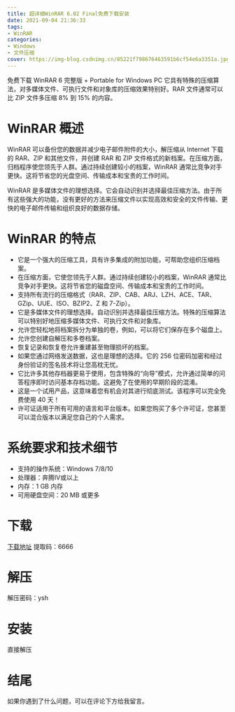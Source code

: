 ```yaml
---
title: 超详细WinRAR 6.02 Final免费下载安装
date: 2021-09-04 21:36:33
tags:
- WinRAR
categories: 
- Windows
- 文件压缩
cover: https://img-blog.csdnimg.cn/85221f798676463591b6cf54e6a3351a.jpg
---
```


免费下载 WinRAR 6 完整版 + Portable for Windows PC 它具有特殊的压缩算法，对多媒体文件、可执行文件和对象库的压缩效果特别好。RAR 文件通常可以比 ZIP 文件多压缩 8% 到 15% 的内容。

# WinRAR 概述
WinRAR 可以备份您的数据并减少电子邮件附件的大小，解压缩从 Internet 下载的 RAR、ZIP 和其他文件，并创建 RAR 和 ZIP 文件格式的新档案。在压缩方面，归档程序使您领先于人群。通过持续创建较小的档案，WinRAR 通常比竞争对手更快。这将节省您的光盘空间、传输成本和宝贵的工作时间。

WinRAR 是多媒体文件的理想选择。它会自动识别并选择最佳压缩方法。由于所有这些强大的功能，没有更好的方法来压缩文件以实现高效和安全的文件传输、更快的电子邮件传输和组织良好的数据存储。

# WinRAR 的特点
- 它是一个强大的压缩工具，具有许多集成的附加功能，可帮助您组织压缩档案。
- 在压缩方面，它使您领先于人群。通过持续创建较小的档案，WinRAR 通常比竞争对手更快。这将节省您的磁盘空间、传输成本和宝贵的工作时间。
- 支持所有流行的压缩格式（RAR、ZIP、CAB、ARJ、LZH、ACE、TAR、GZip、UUE、ISO、BZIP2、Z 和 7-Zip）。
- 它是多媒体文件的理想选择。自动识别并选择最佳压缩方法。特殊的压缩算法可以特别好地压缩多媒体文件、可执行文件和对象库。
- 允许您轻松地将档案拆分为单独的卷，例如，可以将它们保存在多个磁盘上。
- 允许您创建自解压和多卷档案。
- 恢复记录和恢复卷允许重建甚至物理损坏的档案。
- 如果您通过网络发送数据，这也是理想的选择。它的 256 位密码加密和经过身份验证的签名技术将让您高枕无忧。
- 它比许多其他存档器更易于使用，包含特殊的“向导”模式，允许通过简单的问答程序即时访问基本存档功能。这避免了在使用的早期阶段的混淆。
- 这是一个试用产品，这意味着您有机会对其进行彻底测试。该程序可以完全免费使用 40 天！
- 许可证适用于所有可用的语言和平台版本。如果您购买了多个许可证，您甚至可以混合版本以满足您自己的个人需求。

# 系统要求和技术细节
- 支持的操作系统：Windows 7/8/10
- 处理器：奔腾IV或以上
- 内存：1 GB 内存
- 可用硬盘空间：20 MB 或更多

# 下载
[下载地址](https://pan.baidu.com/s/13fklFS6rgQhNYHYlaCvGBQ)
提取码：6666

# 解压
解压密码：ysh

# 安装
直接解压

# 结尾
如果你遇到了什么问题，可以在评论下方给我留言。









